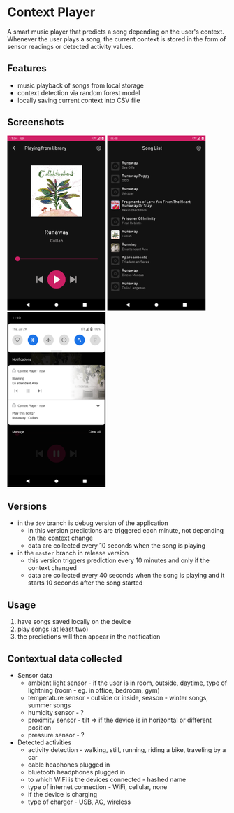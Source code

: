 # Context Player

A smart music player that predicts a song depending on the user's context. Whenever the user plays a song, the current context is stored in the form of sensor readings or detected activity values.

## Features

- music playback of songs from local storage
- context detection via random forest model
- locally saving current context into CSV file

## Screenshots

<p float="left">
<img src="https://github.com/4Gabby4/context-player/blob/master/screenshots/NowPlayingScreen.png" height="400">
<img src="https://github.com/4Gabby4/context-player/blob/master/screenshots/SongListScreen.png" height="400">
  <img src="https://github.com/4Gabby4/context-player/blob/master/screenshots/Notifications.png" height="400">
</p>

## Versions

- in the `dev` branch is debug version of the application
  - in this version predictions are triggered each minute, not depending on the context change
  - data are collected every 10 seconds when the song is playing
- in the `master` branch in release version
  - this version triggers prediction every 10 minutes and only if the context changed
  - data are collected every 40 seconds when the song is playing and it starts 10 seconds after the song started

## Usage

1. have songs saved locally on the device
2. play songs (at least two)
3. the predictions will then appear in the notification

## Contextual data collected

- Sensor data
  - ambient light sensor - if the user is in room, outside, daytime, type of lightning (room - eg. in office, bedroom, gym)
  - temperature sensor - outside or inside, season - winter songs, summer songs
  - humidity sensor - ?
  - proximity sensor - tilt => if the device is in horizontal or different position
  - pressure sensor - ?
- Detected activities
  - activity detection - walking, still, running, riding a bike, traveling by a car
  - cable heaphones plugged in
  - bluetooth headphones plugged in
  - to which WiFi is the devices connected - hashed name
  - type of internet connection - WiFi, cellular, none
  - if the device is charging
  - type of charger - USB, AC, wireless
